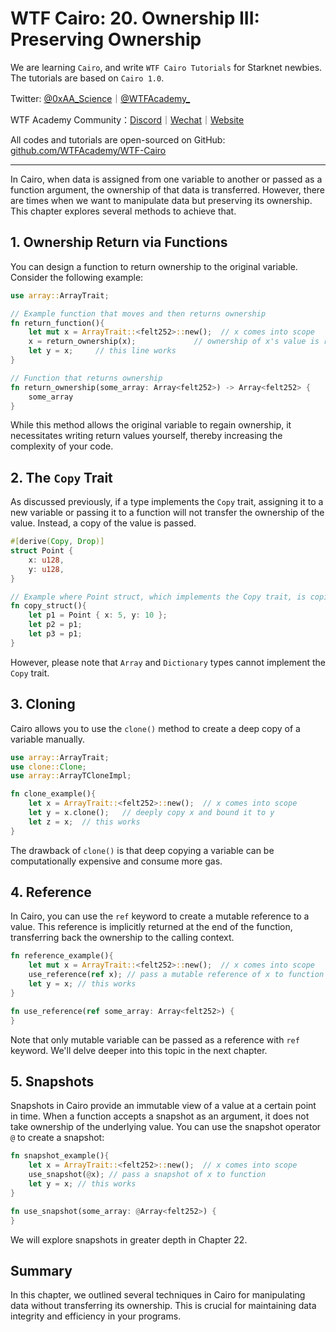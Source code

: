 # WTF Cairo: 20. Ownership III: Preserving Ownership

We are learning `Cairo`, and write `WTF Cairo Tutorials` for Starknet newbies. The tutorials are based on `Cairo 1.0`.

Twitter: [@0xAA_Science](https://twitter.com/0xAA_Science)｜[@WTFAcademy_](https://twitter.com/WTFAcademy_)

WTF Academy Community：[Discord](https://discord.wtf.academy)｜[Wechat](https://docs.google.com/forms/d/e/1FAIpQLSe4KGT8Sh6sJ7hedQRuIYirOoZK_85mizdw7vA1-YjodgJ-A/viewform?usp=sf_link)｜[Website](https://wtf.academy)

All codes and tutorials are open-sourced on GitHub: [github.com/WTFAcademy/WTF-Cairo](https://github.com/WTFAcademy/WTF-Cairo)

---

In Cairo, when data is assigned from one variable to another or passed as a function argument, the ownership of that data is transferred. However, there are times when we want to manipulate data but preserving its ownership. This chapter explores several methods to achieve that.

## 1. Ownership Return via Functions

You can design a function to return ownership to the original variable. Consider the following example:

```rust
use array::ArrayTrait;

// Example function that moves and then returns ownership
fn return_function(){
    let mut x = ArrayTrait::<felt252>::new();  // x comes into scope
    x = return_ownership(x);             // ownership of x's value is returned
    let y = x;     // this line works     
}

// Function that returns ownership
fn return_ownership(some_array: Array<felt252>) -> Array<felt252> {
    some_array
}
```

While this method allows the original variable to regain ownership, it necessitates writing return values yourself, thereby increasing the complexity of your code.

## 2. The `Copy` Trait

As discussed previously, if a type implements the `Copy` trait, assigning it to a new variable or passing it to a function will not transfer the ownership of the value. Instead, a copy of the value is passed.

```rust
#[derive(Copy, Drop)]
struct Point {
    x: u128,
    y: u128,
}

// Example where Point struct, which implements the Copy trait, is copied
fn copy_struct(){
    let p1 = Point { x: 5, y: 10 };
    let p2 = p1;
    let p3 = p1;
}
```

However, please note that `Array` and `Dictionary` types cannot implement the `Copy` trait.

## 3. Cloning

Cairo allows you to use the `clone()` method to create a deep copy of a variable manually.

```rust
use array::ArrayTrait;
use clone::Clone;
use array::ArrayTCloneImpl;

fn clone_example(){
    let x = ArrayTrait::<felt252>::new();  // x comes into scope
    let y = x.clone();   // deeply copy x and bound it to y
    let z = x;  // this works     
}
```

The drawback of `clone()` is that deep copying a variable can be computationally expensive and consume more gas.

## 4. Reference

In Cairo, you can use the `ref` keyword to create a mutable reference to a value. This reference is implicitly returned at the end of the function, transferring back the ownership to the calling context.

```rust
fn reference_example(){
    let mut x = ArrayTrait::<felt252>::new();  // x comes into scope
    use_reference(ref x); // pass a mutable reference of x to function
    let y = x; // this works     
}

fn use_reference(ref some_array: Array<felt252>) {
}
```

Note that only mutable variable can be passed as a reference with `ref` keyword. We'll delve deeper into this topic in the next chapter.

## 5. Snapshots

Snapshots in Cairo provide an immutable view of a value at a certain point in time. When a function accepts a snapshot as an argument, it does not take ownership of the underlying value. You can use the snapshot operator `@` to create a snapshot:

```rust
fn snapshot_example(){
    let x = ArrayTrait::<felt252>::new();  // x comes into scope
    use_snapshot(@x); // pass a snapshot of x to function
    let y = x; // this works     
}

fn use_snapshot(some_array: @Array<felt252>) {
}
```

We will explore snapshots in greater depth in Chapter 22.

## Summary

In this chapter, we outlined several techniques in Cairo for manipulating data without transferring its ownership. This is crucial for maintaining data integrity and efficiency in your programs. 
